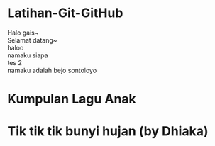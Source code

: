 # Latihan-Git-GitHub

Halo gais~
<br>Selamat datang~
<br>haloo
<br>namaku siapa
<br> tes 2
<br> namaku adalah bejo sontoloyo

# Kumpulan Lagu Anak

# Tik tik tik bunyi hujan (by Dhiaka)
